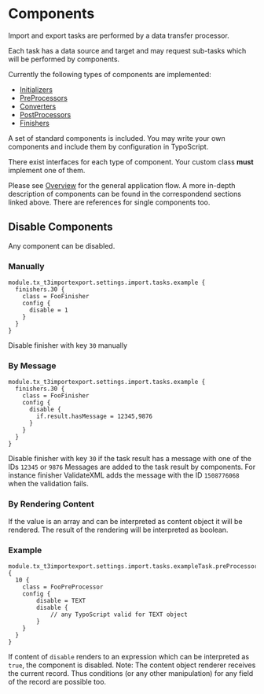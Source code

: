 Components
==========

Import and export tasks are performed by a data transfer processor.

Each task has a data source and target and may request sub-tasks which will be performed by components.

Currently the following types of components are implemented:

* [Initializers](./Components/Initializer.md)
* [PreProcessors](./Components/PREPROCESSOR.md)
* [Converters](./Components/CONVERTER.md)
* [PostProcessors](./Components/POSTPROCESSOR.md)
* [Finishers](./Components/Finisher.md)

A set of standard components is included. You may write your own components and include them by configuration in TypoScript. 

There exist interfaces for each type of component. Your custom class **must** implement one of them.

Please see [Overview](./OVERVIEW.md) for the general application flow. 
A more in-depth description of components can be found in the correspondend sections linked above. There are references for single components too.

## Disable Components
Any component can be disabled.

### Manually
```typo3_typoscript
module.tx_t3importexport.settings.import.tasks.example {
  finishers.30 {
    class = FooFinisher
    config {
      disable = 1
    }
  }
}
```
Disable finisher with key `30` manually

### By Message
```typo3_typoscript
module.tx_t3importexport.settings.import.tasks.example {
  finishers.30 {
    class = FooFinisher
    config {
      disable {
        if.result.hasMessage = 12345,9876
      }
    }
  }
}
```
Disable finisher with key `30` if the task result has a message with one of the IDs  `12345` or `9876`
Messages are added to the task result by components. For instance finisher ValidateXML adds the message with the ID `1508776068` when the validation fails.

### By Rendering Content
If the value is an array and can be interpreted as content object it will be rendered. The result of the rendering will be interpreted as boolean. 

### Example
```
module.tx_t3importexport.settings.import.tasks.exampleTask.preProcessors {
  10 {
    class = FooPreProcessor
    config {
        disable = TEXT
        disable {
            // any TypoScript valid for TEXT object
        }
    }
  }
}
```
If content of `disable` renders to an expression which can be interpreted as `true`, the component is disabled.
Note: The content object renderer receives the current record. Thus conditions (or any other manipulation) for any field of the record are possible too.
